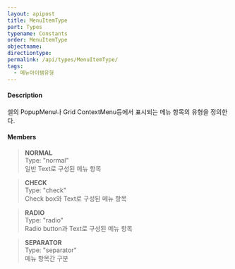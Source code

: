 ```yaml
---
layout: apipost
title: MenuItemType
part: Types
typename: Constants
order: MenuItemType
objectname: 
directiontype: 
permalink: /api/types/MenuItemType/
tags:
  - 메뉴아이템유형
---
```



#### Description

셀의 PopupMenu나 Grid ContextMenu등에서 표시되는 메뉴 항목의 유형을 정의한다.

#### Members

> **NORMAL**       
> Type: "normal"      
> 일반 Text로 구성된 메뉴 항목      

> **CHECK**      
> Type: "check"       
> Check box와 Text로 구성된 메뉴 항목   

> **RADIO**      
> Type: "radio"       
> Radio button과 Text로 구성된 메뉴 항목   

> **SEPARATOR**  
> Type: "separator"   
> 메뉴 항목간 구분                
